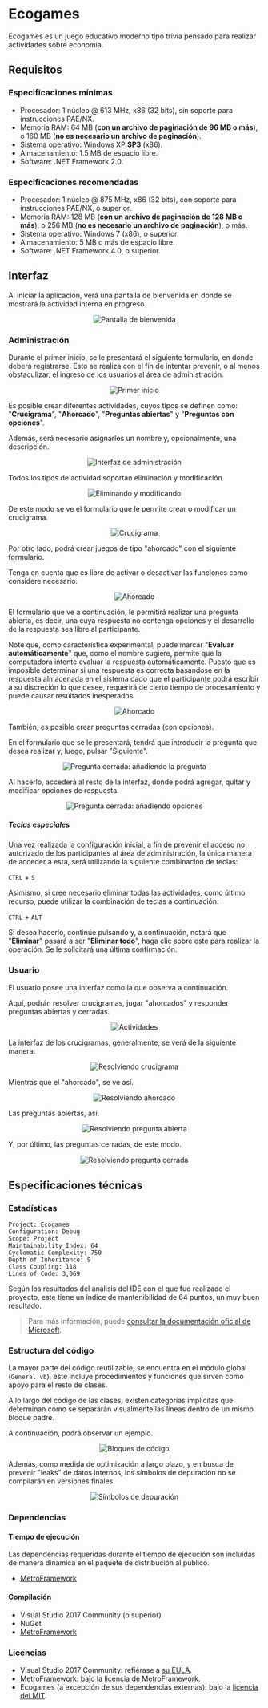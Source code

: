
Ecogames
========
Ecogames es un juego educativo moderno tipo trivia pensado para realizar actividades sobre economía.

Requisitos
-------------

### Especificaciones mínimas
- Procesador: 1 núcleo @ 613 MHz, x86 (32 bits), sin soporte para instrucciones PAE/NX.
- Memoria RAM: 64 MB (**con un archivo de paginación de 96 MB o más**), o 160 MB (**no es necesario un archivo de paginación**).
- Sistema operativo: Windows XP **SP3** (x86).
- Almacenamiento: 1.5 MB de espacio libre.
- Software: .NET Framework 2.0.

### Especificaciones recomendadas
- Procesador: 1 núcleo @ 875 MHz, x86 (32 bits), con soporte para instrucciones PAE/NX, o superior.
- Memoria RAM: 128 MB (**con un archivo de paginación de 128 MB o más**), o 256 MB (**no es necesario un archivo de paginación**), o más.
- Sistema operativo: Windows 7 (x86), o superior.
- Almacenamiento: 5 MB o más de espacio libre.
- Software: .NET Framework 4.0, o superior.

Interfaz
---------
Al iniciar la aplicación, verá una pantalla de bienvenida en donde se mostrará la actividad interna en progreso.
<div style="text-align: center">
	<img src="https://i.imgur.com/AFimMhu.png" alt="Pantalla de bienvenida" />
</div>

### Administración
Durante el primer inicio, se le presentará el siguiente formulario, en donde deberá registrarse. Esto se realiza con el fin de intentar prevenir, o al menos obstaculizar, el ingreso de los usuarios al área de administración.
<div style="text-align: center">
	<img src="https://i.imgur.com/bOrmUxX.png" alt="Primer inicio" />
</div>


Es posible crear diferentes actividades, cuyos tipos se definen como: "**Crucigrama**", "**Ahorcado**", "**Preguntas abiertas**" y "**Preguntas con opciones**".


Además, será necesario asignarles un nombre y, opcionalmente, una descripción.
<div style="text-align: center">
	<img src="https://i.imgur.com/J2dUSxT.png" alt="Interfaz de administración" />
</div>


Todos los tipos de actividad soportan eliminación y modificación.
<div style="text-align: center">
	<img src="https://i.imgur.com/B3WAgBs.png" alt="Eliminando y modificando" />
</div>


De este modo se ve el formulario que le permite crear o modificar un crucigrama.
<div style="text-align: center">
	<img src="https://i.imgur.com/ZEKg1rc.png" alt="Crucigrama" />
</div>


Por otro lado, podrá crear juegos de tipo "ahorcado" con el siguiente formulario.

Tenga en cuenta que es libre de activar o desactivar las funciones como considere necesario.
<div style="text-align: center">
	<img src="https://i.imgur.com/oWMw8Kd.png" alt="Ahorcado" />
</div>


El formulario que ve a continuación, le permitirá realizar una pregunta abierta, es decir, una cuya respuesta no contenga opciones y el desarrollo de la respuesta sea libre al participante.

Note que, como característica experimental, puede marcar "**Evaluar automáticamente**" que, como el nombre sugiere, permite que la computadora intente evaluar la respuesta automáticamente. Puesto que es imposible determinar si una respuesta es correcta basándose en la respuesta almacenada en el sistema dado que el participante podrá escribir a su discreción lo que desee, requerirá de cierto tiempo de procesamiento y puede causar resultados inesperados.
<div style="text-align: center">
	<img src="https://i.imgur.com/x5nnVYv.png" alt="Ahorcado" />
</div>


También, es posible crear preguntas cerradas (con opciones).

En el formulario que se le presentará, tendrá que introducir la pregunta que desea realizar y, luego, pulsar "Siguiente".
<div style="text-align: center">
	<img src="https://i.imgur.com/yIQiCua.png" alt="Pregunta cerrada: añadiendo la pregunta" />
</div>

Al hacerlo, accederá al resto de la interfaz, donde podrá agregar, quitar y modificar opciones de respuesta.
<div style="text-align: center">
	<img src="https://i.imgur.com/nf30vwd.png" alt="Pregunta cerrada: añadiendo opciones" />
</div>

##### Teclas especiales
Una vez realizada la configuración inicial, a fin de prevenir el acceso no autorizado de los participantes al área de administración, la única manera de acceder a esta, será utilizando la siguiente combinación de teclas:

`CTRL` + `S`

Asimismo, si cree necesario eliminar todas las actividades, como último recurso, puede utilizar la combinación de teclas a continuación:

`CTRL` + `ALT`

Si desea hacerlo, continúe pulsando y, a continuación, notará que "**Eliminar**" pasará a ser "**Eliminar todo**", haga clic sobre este para realizar la operación. Se le solicitará una última confirmación.

### Usuario
El usuario posee una interfaz como la que observa a continuación.

Aquí, podrán resolver crucigramas, jugar "ahorcados" y responder preguntas abiertas y cerradas.
<div style="text-align: center">
	<img src="https://i.imgur.com/wStEt3N.png" alt="Actividades" />
</div>


La interfaz de los crucigramas, generalmente, se verá de la siguiente manera.
<div style="text-align: center">
	<img src="https://i.imgur.com/YMO3lIx.png" alt="Resolviendo crucigrama" />
</div>


Mientras que el "ahorcado", se ve así.
<div style="text-align: center">
	<img src="https://i.imgur.com/CepvBdx.png" alt="Resolviendo ahorcado" />
</div>


Las preguntas abiertas, así.
<div style="text-align: center">
	<img src="https://i.imgur.com/54dNKsl.png" alt="Resolviendo pregunta abierta" />
</div>


Y, por último, las preguntas cerradas, de este modo.
<div style="text-align: center">
	<img src="https://i.imgur.com/zSBdJ4Y.png" alt="Resolviendo pregunta cerrada" />
</div>

Especificaciones técnicas
-------------------------------

### Estadísticas

    Project: Ecogames
    Configuration: Debug
    Scope: Project
    Maintainability Index: 64
    Cyclomatic Complexity: 750
    Depth of Inheritance: 9
    Class Coupling: 118
    Lines of Code: 3,069

Según los resultados del análisis del IDE con el que fue realizado el proyecto, este tiene un índice de mantenibilidad de 64 puntos, un muy buen resultado.

> Para más información, puede [consultar la documentación oficial de Microsoft](https://docs.microsoft.com/en-us/visualstudio/code-quality/code-metrics-values?view=vs-2019).

### Estructura del código

La mayor parte del código reutilizable, se encuentra en el módulo global (`General.vb`), este incluye procedimientos y funciones que sirven como apoyo para el resto de clases.

A lo largo del código de las clases, existen categorías implícitas que determinan cómo se separarán visualmente las líneas dentro de un mismo bloque padre.

A continuación, podrá observar un ejemplo.
<div style="text-align: center">
	<img src="https://i.imgur.com/xB8ufuh.png" alt="Bloques de código" />
</div>

Además, como medida de optimización a largo plazo, y en busca de prevenir "leaks" de datos internos, los símbolos de depuración no se compilarán en versiones finales.
<div style="text-align: center">
	<img src="https://i.imgur.com/tH62uh4.png" alt="Símbolos de depuración" />
</div>

### Dependencias

#### Tiempo de ejecución
Las dependencias requeridas durante el tiempo de ejecución son incluídas de manera dinámica en el paquete de distribución al público.

- [MetroFramework](https://github.com/dennismagno/metroframework-modern-ui)

#### Compilación
- Visual Studio 2017 Community (o superior)
- NuGet
- [MetroFramework](https://github.com/dennismagno/metroframework-modern-ui)

### Licencias
- Visual Studio 2017 Community: refiérase a [su EULA](https://visualstudio.microsoft.com/license-terms/mlt553321/).
- MetroFramework: bajo la [licencia de MetroFramework](https://github.com/dennismagno/metroframework-modern-ui/blob/master/LICENSE.md).
- Ecogames (a excepción de sus dependencias externas): bajo la [licencia del MIT](LICENSE).

